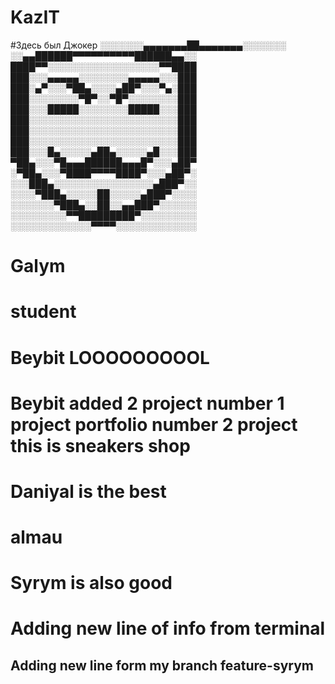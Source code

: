# KazIT
#Здесь был Джокер
░░░░░░░▄▄▄▄▄▄▄██▄▄▄▄▄▄▄░░░░░░░
░░▄▄██████▀▀▀▀▀▀▀▀▀▀██████▄▄░░
████▀▀░░░░░░░░░░░░░░░░░░▀▀████
███░░░▄▄▄▄▄░░░░░░░░▄▄▄▄▄░░░███
███░▄▀░░░▀██▄░░░░▄██▀░░░▀▄░███
███░░░░░░░░▀█▀░░▀█▀░░░░░░░░███
███░░░█████░░░░░░░░█████░░░███
███░░░░░░░░░░░░░░░░░░░░░░░░███
███░░░░░░░░░░░░░░░░░░░░░░░░███
███░░░░░░░░░░░░░░░░░░░░░░░░███
███░░░█▄░░░░░▄██▄░░░░░▄█░░░███
▀██▄░░░▀█▄▄▄██████▄▄▄█▀░░░▄██▀
░▀██▄░░░▀████▀▀▀▀████▀░░░▄██▀░
░░░███▄░░░░░░░░░░░░░░░░▄███▀░░
░░░░▀███▄░░░░░██░░░░░▄███▀░░░░
░░░░░░░▀███▄░░██░░▄▄███▀░░░░░░
░░░░░░░░░▀▀█████████▀░░░░░░░░░
░░░░░░░░░░░░░▀▀▀▀░░░░░░░░░░░░░
# Galym
# student
# Beybit LOOOOOOOOOL
# Beybit added 2 project number 1 project portfolio number 2 project this is sneakers shop
# Daniyal is the best
# almau


# Syrym is also good

# Adding new line of info from terminal

## Adding new line form my branch feature-syrym

